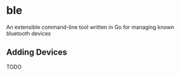 # ble

An extensible command-line tool written in Go for managing known bluetooth devices

## Adding Devices

TODO
